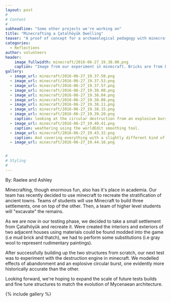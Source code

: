 ```yaml
---
layout: post
#
# Content
#
subheadline: "Some other projects we're working on"
title: "Minecrafting a Çatalhöyük Dwelling"
teaser: "A proof of concept for a archaeological pedagogy with minecraft"
categories:
  - Reflections
author: volunteers
header:
    image_fullwidth: minecraft/2016-06-27_19.38.00.png
    caption: "Image from our experiment in minecraft. Bricks are from biomes o' plenty. Thatch from Botania. Background structures from completely unrelated experiments."
gallery:
  - image_url: minecraft/2016-06-27_19.37.50.png
  - image_url: minecraft/2016-06-27_19.37.53.png    
  - image_url: minecraft/2016-06-27_19.37.57.png      
  - image_url: minecraft/2016-06-27_19.38.00.png        
  - image_url: minecraft/2016-06-27_19.38.04.png          
  - image_url: minecraft/2016-06-27_19.38.08.png          
  - image_url: minecraft/2016-06-27_19.38.11.png    
  - image_url: minecraft/2016-06-27_19.38.15.png                
  - image_url: minecraft/2016-06-27_19.39.20.png          
    caption: looking at the circular destruction from an explosive burst. 
  - image_url: minecraft/2016-06-27_19.40.41.png              
    caption: weathering using the worldEdit smoothing tool. 
  - image_url: minecraft/2016-06-27_19.43.32.png              
    caption: And covering everything with a slightly different kind of loamy dirt. 
  - image_url: minecraft/2016-06-27_19.44.16.png              


#
# Styling
#
---
```

By: Raelee and Ashley

Minecrafting, though enormous fun, also has it's place in academia. Our team has recently decided to use minecraft to recreate the stratification of ancient towns. Teams of students will use Minecraft to build three settlements, one on top of the other. Then, a team of higher level students will "excavate" the remains. 

As we are now in our testing phase, we decided to take a small settlement from Çatalhöyük and recreate it. Were created the interiors and exteriors of two adjacent houses using materials could be found modded into the game (i.e mud brick and thatch), we had to perform some substitutions (i.e gray wool to represent rudimentary paintings). 

After successfully building up the two structures from scratch, our next test was to experiment with the destruction engine in minecraft. We modelled effects of abandonment and an explosive circular burst, one evidently more historically accurate than the other. 

Looking forward, we're hoping to expand the scale of future tests builds and fine tune structures to match the evolution of Mycenaean architecture.

{% include gallery %}


